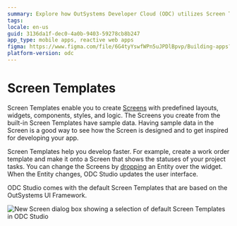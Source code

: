 ```yaml
---
summary: Explore how OutSystems Developer Cloud (ODC) utilizes Screen Templates to accelerate app development by providing predefined layouts and sample data.
tags:
locale: en-us
guid: 3136da1f-dec0-4a0b-9403-59278cb8b247
app_type: mobile apps, reactive web apps
figma: https://www.figma.com/file/6G4tyYswfWPn5uJPDlBpvp/Building-apps?type=design&node-id=3101%3A10562&t=ZwHw8hXeFhwYsO5V-1
platform-version: odc
---
```

# Screen Templates

Screen Templates enable you to create [Screens](../screen-about.md) with predefined layouts, widgets, components, styles, and logic. The Screens you create from the built-in Screen Templates have sample data. Having sample data in the Screen is a good way to see how the Screen is designed and to get inspired for developing your app.

Screen Templates help you develop faster. For example, create a work order template and make it onto a Screen that shows the statuses of your project tasks. You can change the Screens by [dropping](replace-data.md) an Entity over the widget. When the Entity changes, ODC Studio updates the user interface.

ODC Studio comes with the default Screen Templates that are based on the OutSystems UI Framework. 

![New Screen dialog box showing a selection of default Screen Templates in ODC Studio](images/new-screen-template-odcs.png "Default Screen Templates in New Screen Dialog")
